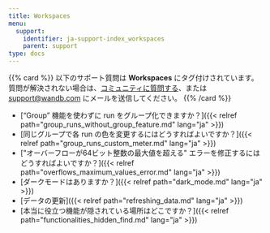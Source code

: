```yaml
---
title: Workspaces
menu:
  support:
    identifier: ja-support-index_workspaces
    parent: support
type: docs
---
```


{{% card %}}
以下のサポート質問は <b>Workspaces</b> にタグ付けされています。質問が解決されない場合は、[コミュニティに質問する](https://community.wandb.ai/)、または [support@wandb.com](mailto:support@wandb.com) にメールを送信してください。
{{% /card %}}

- [“Group” 機能を使わずに run をグループ化できますか？]({{< relref path="group_runs_without_group_feature.md" lang="ja" >}})
- [同じグループで各 run の色を変更するにはどうすればよいですか？]({{< relref path="group_runs_custom_meter.md" lang="ja" >}})
- ["オーバーフローが64ビット整数の最大値を超える" エラーを修正するにはどうすればよいですか？]({{< relref path="overflows_maximum_values_error.md" lang="ja" >}})
- [ダークモードはありますか？]({{< relref path="dark_mode.md" lang="ja" >}})
- [データの更新]({{< relref path="refreshing_data.md" lang="ja" >}})
- [本当に役立つ機能が隠されている場所はどこですか？]({{< relref path="functionalities_hidden_find.md" lang="ja" >}})